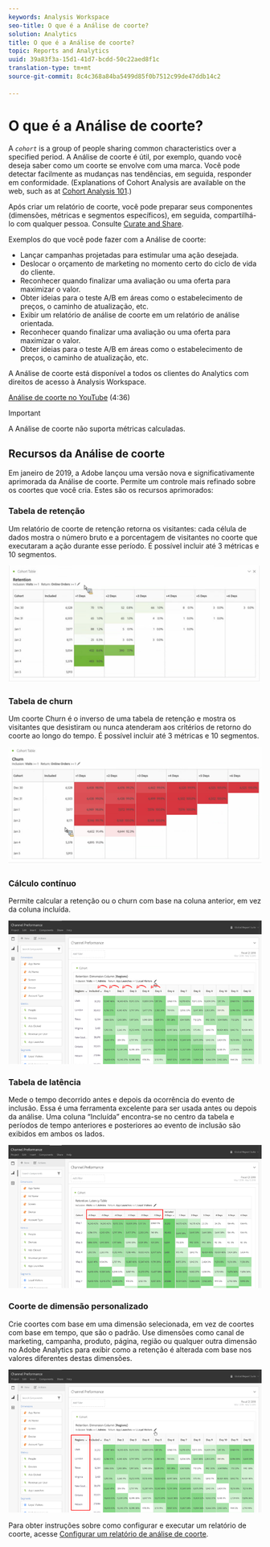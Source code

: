 ```yaml
---
keywords: Analysis Workspace
seo-title: O que é a Análise de coorte?
solution: Analytics
title: O que é a Análise de coorte?
topic: Reports and Analytics
uuid: 39a83f3a-15d1-41d7-bcdd-50c22aed8f1c
translation-type: tm+mt
source-git-commit: 8c4c368a84ba5499d85f0b7512c99de47ddb14c2

---
```



# O que é a Análise de coorte?

A *`cohort`* is a group of people sharing common characteristics over a specified period. A Análise de coorte é útil, por exemplo, quando você deseja saber como um coorte se envolve com uma marca. Você pode detectar facilmente as mudanças nas tendências, em seguida, responder em conformidade. (Explanations of Cohort Analysis are available on the web, such as at [Cohort Analysis 101](https://en.wikipedia.org/wiki/Cohort_analysis).)

Após criar um relatório de coorte, você pode preparar seus componentes (dimensões, métricas e segmentos específicos), em seguida, compartilhá-lo com qualquer pessoa. Consulte [Curate and Share](/help/analyze/analysis-workspace/curate-share/curate.md).

Exemplos do que você pode fazer com a Análise de coorte:

* Lançar campanhas projetadas para estimular uma ação desejada.
* Deslocar o orçamento de marketing no momento certo do ciclo de vida do cliente.
* Reconhecer quando finalizar uma avaliação ou uma oferta para maximizar o valor.
* Obter ideias para o teste A/B em áreas como o estabelecimento de preços, o caminho de atualização, etc.
* Exibir um relatório de análise de coorte em um relatório de análise orientada.
* Reconhecer quando finalizar uma avaliação ou uma oferta para maximizar o valor.
* Obter ideias para o teste A/B em áreas como o estabelecimento de preços, o caminho de atualização, etc.

A Análise de coorte está disponível a todos os clientes do Analytics com direitos de acesso à Analysis Workspace.

[Análise de coorte no YouTube](https://www.youtube.com/watch?v=kqOIYrvV-co&index=45&list=PL2tCx83mn7GuNnQdYGOtlyCu0V5mEZ8sS) (4:36)

>[!IMPORTANT]
>
>A Análise de coorte não suporta métricas calculadas.

## Recursos da Análise de coorte

Em janeiro de 2019, a Adobe lançou uma versão nova e significativamente aprimorada da Análise de coorte. Permite um controle mais refinado sobre os coortes que você cria. Estes são os recursos aprimorados:

### Tabela de retenção

Um relatório de coorte de retenção retorna os visitantes: cada célula de dados mostra o número bruto e a porcentagem de visitantes no coorte que executaram a ação durante esse período. É possível incluir até 3 métricas e 10 segmentos.

![](assets/retention-report.png)

### Tabela de churn

Um coorte Churn é o inverso de uma tabela de retenção e mostra os visitantes que desistiram ou nunca atenderam aos critérios de retorno do coorte ao longo do tempo. É possível incluir até 3 métricas e 10 segmentos.

![](assets/churn-report.png)

### Cálculo contínuo

Permite calcular a retenção ou o churn com base na coluna anterior, em vez da coluna incluída.

![](assets/cohort-rolling-calculation.png)

### Tabela de latência

Mede o tempo decorrido antes e depois da ocorrência do evento de inclusão. Essa é uma ferramenta excelente para ser usada antes ou depois da análise. Uma coluna “Incluída” encontra-se no centro da tabela e períodos de tempo anteriores e posteriores ao evento de inclusão são exibidos em ambos os lados.

![](assets/cohort-latency.png)

### Coorte de dimensão personalizado

Crie coortes com base em uma dimensão selecionada, em vez de coortes com base em tempo, que são o padrão. Use dimensões como canal de marketing, campanha, produto, página, região ou qualquer outra dimensão no Adobe Analytics para exibir como a retenção é alterada com base nos valores diferentes destas dimensões.

![](assets/cohort-customizable-cohort-row.png)

Para obter instruções sobre como configurar e executar um relatório de coorte, acesse [Configurar um relatório de análise de coorte](/help/analyze/analysis-workspace/visualizations/cohort-table/t-cohort.md).

